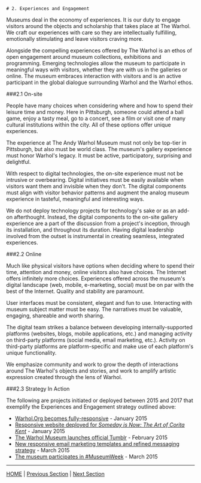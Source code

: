	# 2. Experiences and Engagement

Museums deal in the economy of experiences. It is our duty to engage visitors around the objects and scholarship that takes place at The Warhol. We craft our experiences with care so they are intellectually fulfilling, emotionally stimulating and leave visitors craving more.

Alongside the compelling experiences offered by The Warhol is an ethos of open engagement around museum collections, exhibitions and programming. Emerging technologies allow the museum to participate in meaningful ways with visitors, whether they are with us in the galleries or online. The museum embraces interaction with visitors and is an active participant in the global dialogue surrounding Warhol and the Warhol ethos.

###2.1 On-site

People have many choices when considering where and how to spend their leisure time and money. Here in Pittsburgh, someone could attend a ball game, enjoy a tasty meal, go to a concert, see a film or visit one of many cultural institutions within the city. All of these options offer unique experiences.

The experience at The Andy Warhol Museum must not only be top-tier in Pittsburgh, but also must be world class. The museum's gallery experience must honor Warhol's legacy. It must be active, participatory, surprising and delightful.

With respect to digital technologies, the on-site experience must not be intrusive or overbearing. Digital initiatives must be easily available when visitors want them and invisible when they don't. The digital components must align with visitor behavior patterns and augment the analog museum experience in tasteful, meaningful and interesting ways.

We do not deploy technology projects for technology's sake or as an add-on afterthought. Instead, the digital components to the on-site gallery experience are a part of the discussion from a project's inception, through its installation, and throughout its duration. Having digital leadership involved from the outset is instrumental in creating seamless, integrated experiences.

###2.2 Online

Much like physical visitors have options when deciding where to spend their time, attention and money, online visitors also have choices. The Internet offers infinitely more choices. Experiences offered across the museum's digital landscape (web, mobile, e-marketing, social) must be on par with the best of the Internet. Quality and stability are paramount.

User interfaces must be consistent, elegant and fun to use. Interacting with museum subject matter must be easy. The narratives must be valuable, engaging, shareable and worth sharing.

The digital team strikes a balance between developing internally-supported platforms (websites, blogs, mobile applications, etc.) and managing activity on third-party platforms (social media, email marketing, etc.). Activity on third-party platforms are platform-specific and make use of each platform's unique functionality.

We emphasize community and work to grow the depth of interactions around The Warhol's objects and stories, and work to amplify artistic expression created through the lens of Warhol. 

###2.3 Strategy In Action

The following are projects initiated or deployed between 2015 and 2017 that exemplify the Experiences and Engagement strategy outlined above:

* [Warhol.Org becomes fully-responsive](http://www.warhol.org) - January 2015
* [Responsive website deployed for *Someday is Now: The Art of Corita Kent*](http://www.warhol.org/CoritaKent) - January 2015
* [The Warhol Museum launches official Tumblr](http://warhol.tumblr.com) - February 2015
* [New responsive email marketing templates and refined messaging strategy](http://exhibitions.warhol.org/eblasts/2015-03-18-Sound_Series/) - March 2015
* [The museum participates in #MuseumWeek](http://museumweek2015.org/en/) - March 2015

-----

[HOME](index.md) | [Previous Section](01_Introduction.md) | [Next Section](03_Narratives_and_Access.md)
